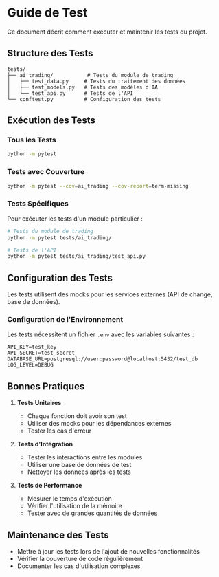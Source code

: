 # Guide de Test

Ce document décrit comment exécuter et maintenir les tests du projet.

## Structure des Tests

```
tests/
├── ai_trading/           # Tests du module de trading
│   ├── test_data.py     # Tests du traitement des données
│   ├── test_models.py   # Tests des modèles d'IA
│   └── test_api.py      # Tests de l'API
└── conftest.py          # Configuration des tests
```

## Exécution des Tests

### Tous les Tests

```bash
python -m pytest
```

### Tests avec Couverture

```bash
python -m pytest --cov=ai_trading --cov-report=term-missing
```

### Tests Spécifiques

Pour exécuter les tests d'un module particulier :

```bash
# Tests du module de trading
python -m pytest tests/ai_trading/

# Tests de l'API
python -m pytest tests/ai_trading/test_api.py
```

## Configuration des Tests

Les tests utilisent des mocks pour les services externes (API de change, base de données).

### Configuration de l'Environnement

Les tests nécessitent un fichier `.env` avec les variables suivantes :

```env
API_KEY=test_key
API_SECRET=test_secret
DATABASE_URL=postgresql://user:password@localhost:5432/test_db
LOG_LEVEL=DEBUG
```

## Bonnes Pratiques

1. **Tests Unitaires**
   - Chaque fonction doit avoir son test
   - Utiliser des mocks pour les dépendances externes
   - Tester les cas d'erreur

2. **Tests d'Intégration**
   - Tester les interactions entre les modules
   - Utiliser une base de données de test
   - Nettoyer les données après les tests

3. **Tests de Performance**
   - Mesurer le temps d'exécution
   - Vérifier l'utilisation de la mémoire
   - Tester avec de grandes quantités de données

## Maintenance des Tests

- Mettre à jour les tests lors de l'ajout de nouvelles fonctionnalités
- Vérifier la couverture de code régulièrement
- Documenter les cas d'utilisation complexes 